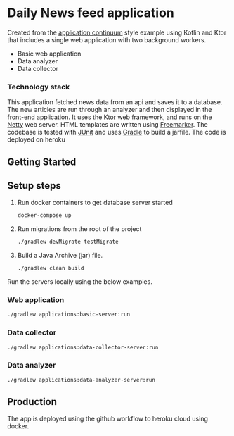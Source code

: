 # Daily News feed application

Created from the [application continuum](https://www.appcontinuum.io/) style example using Kotlin and Ktor
that includes a single web application with two background workers.

* Basic web application
* Data analyzer
* Data collector

### Technology stack

This application fetched news data from an api and saves it to a database. 
The new articles are run through an analyzer and then displayed in the front-end application.
It uses the [Ktor](https://ktor.io) web framework, and runs on the [Netty](https://netty.io/) web server.
HTML templates are written using [Freemarker](https://freemarker.apache.org).
The codebase is tested with [JUnit](https://junit.org/) and uses [Gradle](https://gradle.org) to build a jarfile.
The code is deployed on heroku

## Getting Started

## Setup steps

1. Run docker containers to get database server started
   ```bash
   docker-compose up 
   ```

1. Run migrations from the root of the project  
   ```bash
   ./gradlew devMigrate testMigrate
   ```

1. Build a Java Archive (jar) file.
   ```bash
   ./gradlew clean build
   ```


Run the servers locally using the below examples.

### Web application

```bash
./gradlew applications:basic-server:run
```

### Data collector

```bash
./gradlew applications:data-collector-server:run
```

### Data analyzer

```bash
./gradlew applications:data-analyzer-server:run
```

## Production

The app is deployed using the github workflow to heroku cloud using docker.



